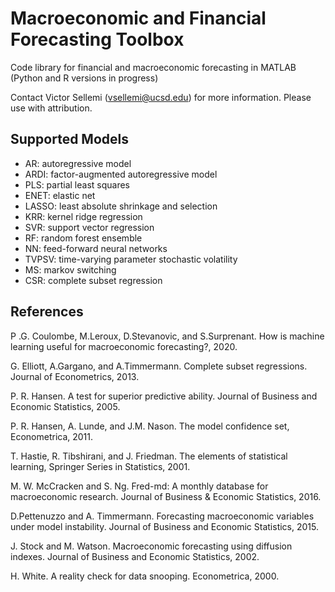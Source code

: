 # Macroeconomic and Financial Forecasting Toolbox
Code library for financial and macroeconomic forecasting in MATLAB (Python and R versions in progress)

Contact Victor Sellemi (vsellemi@ucsd.edu) for more information. Please use with attribution.

## Supported Models
- AR: autoregressive model
- ARDI: factor-augmented autoregressive model
- PLS: partial least squares
- ENET: elastic net
- LASSO: least absolute shrinkage and selection
- KRR: kernel ridge regression
- SVR: support vector regression
- RF: random forest ensemble
- NN: feed-forward neural networks
- TVPSV: time-varying parameter stochastic volatility
- MS: markov switching
- CSR: complete subset regression

## References
P .G. Coulombe, M.Leroux, D.Stevanovic, and S.Surprenant. How is machine learning useful for macroeconomic forecasting?, 2020.

G. Elliott, A.Gargano, and A.Timmermann. Complete subset regressions. Journal of Econometrics, 2013.

P. R. Hansen. A test for superior predictive ability. Journal of Business and Economic Statistics, 2005.

P. R. Hansen, A. Lunde, and J.M. Nason. The model confidence set, Econometrica, 2011. 

T. Hastie, R. Tibshirani, and J. Friedman. The elements of statistical learning, Springer Series in Statistics, 2001.

M. W. McCracken and S. Ng. Fred-md: A monthly database for macroeconomic research. Journal of Business & Economic Statistics, 2016.

D.Pettenuzzo and A. Timmermann. Forecasting macroeconomic variables under model instability. Journal of Business and Economic Statistics, 2015.

J. Stock and M. Watson. Macroeconomic forecasting using diffusion indexes. Journal of Business and Economic Statistics, 2002. 

H. White. A reality check for data snooping. Econometrica, 2000. 


